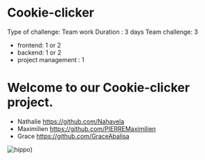 # Cookie-clicker

Type of challenge: Team work
Duration : 3 days
Team challenge: 3
   - frontend: 1 or 2
   - backend: 1 or 2
   - project management : 1

# Welcome to our Cookie-clicker project.

- Nathalie https://github.com/Nahavela
- Maximilien https://github.com/PIERREMaximilien
- Grace https://github.com/GraceAbalisa

![hippo](https://media3.giphy.com/media/aUovxH8Vf9qDu/giphy.gif))
